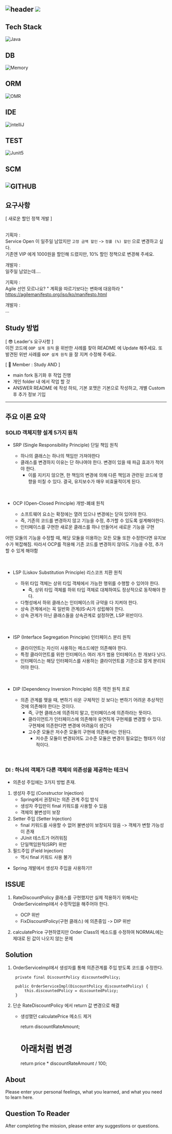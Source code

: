 ![header](https://capsule-render.vercel.app/api?type=soft&color=auto&height=150&section=header&text=UserManagement&fontSize=90&animation=blink&align=center)
<a href="https://hits.seeyoufarm.com"><img src="https://hits.seeyoufarm.com/api/count/incr/badge.svg?url=https%3A%2F%2Fgithub.com%2FFX-STUDY%2FBE-STUDY%2Fhit-counter&count_bg=%2379C83D&title_bg=%23555555&icon=&icon_color=%23E7E7E7&title=hits&edge_flat=false"/></a>
--
## Tech Stack
![Java](https://img.shields.io/badge/Java-ED8B00?style=for-the-badge&logo=openjdk&logoColor=white)
## DB
![Memory](https://img.shields.io/badge/Memory-000000?style=for-the-badge&logo=memory&logoColor=white)
## ORM
![OMR](https://img.shields.io/badge/NONE-000000?style=for-the-badge&logo=NONE&logoColor=white)
## IDE
![intelliJ](https://img.shields.io/badge/IntelliJIDEA-000000?style=for-the-badge&logo=IntelliJIDEA&logoColor=white)
## TEST
![Junit5](https://img.shields.io/badge/JUnit5-25A162?style=for-the-badge&logo=JUnit5&logoColor=white)
## SCM
![GITHUB](https://img.shields.io/badge/GitHub-100000?style=for-the-badge&logo=github&logoColor=white)
--
## 요구사항
[ 새로운 할인 정책 개발 ]<br><br>

기획자 : <br>
Service Open 이 일주일 남았지만 `고정 금액 할인` -> `정률 (%) 할인` 으로 변경하고 싶다.<br>
기존엔 VIP 에게 1000원을 할인해 드렸지만, 10% 할인 정책으로 변경해 주세요.<br>

개발자 : <br>
일주일 남았는데.... <br>

기획자 : <br>
Agile 선언 모르나요? " 계획을 따르기보다는 변화에 대응하라 " <br>
https://agilemanifesto.org/iso/ko/manifesto.html <br>

개발자 :<br>
...<br>

## Study 방법
[ 😎 Leader's 요구사항 ] <br>
이전 코드에 `OOP 설계 원칙` 을 위반한 사례를 찾아 README 에 Update 해주세요.
또 발견된 위반 사례를 `OOP 설계 원칙` 을 잘 지켜 수정해 주세요.

[ 🧐 Member : Study AND ] <br>
   - main fork 동기화 후 작업 진행
   - 개인 folder 내 에서 작업 할 것
   - ANSWER README 에 작성 하되, 기본 포맷은 기본으로 작성하고, 개별 Custom 후 추가 정보 기입

---

## 주요 이론 요약

   ### SOLID 객체지향 설계 5가지 원칙
   - SRP (Single Responsibility Principle) 단일 책임 원칙
      - 하나의 클래스는 하나의 책임만 가져야한다
      - 클래스를 변경하지 이유는 단 하나여야 한다. 변경이 있을 때 파급 효과가 적어야 한다.
         - 이를 지키지 않으면, 한 책임의 변경에 의해 다른 책임과 관련된 코드에 영향을 미칠 수 있다. 결국, 유지보수가 매우 비효율적이게 된다.
<br><br><br>
        
   - OCP (Open-Closed Principle) 개방-폐쇄 원칙
      - 소프트웨어 요소는 확정에는 열려 있으나 변경에는 닫혀 있어야 한다.
      - 즉, 기존의 코드를 변경하지 않고 기능을 수정, 추가할 수 있도록 설계해야한다.
      - 인터페이스를 구현한 새로운 클래스를 하나 만들어서 새로운 기능을 구현
     
어떤 모듈의 기능을 수정할 때, 해당 모듈을 이용하는 모든 모듈 또한 수정한다면 유지보수가 복잡해짐.
따라서 OCP를 적용해 기존 코드를 변경하지 않아도 기능을 수정, 추가할 수 있게 해야함
<br><br><br>

   - LSP (Liskov Substitution Principle) 리스코프 치환 원칙
      - 하위 타입 객체는 상위 타입 객체에서 가능한 행위를 수행할 수 있어야 한다.
         - 즉, 상위 타입 객체를 하위 타입 객체로 대체하여도 정상적으로 동작해야 한다.
      - 다형성에서 하위 클래스는 인터페이스의 규약을 다 지켜야 한다.
      - 상속 관계에서는 꼭 일반화 관계(IS-A)가 성립해야 한다.
      - 상속 관게가 아닌 클래스들을 상속관계로 설정하면, LSP 위반이다.
<br><br><br>

   - ISP (Interface Segregation Principle) 인터페이스 분리 원칙
      - 클라이언트는 자신이 사용하는 메소드에만 의존해야 한다.
      - 특정 클라이언트를 위한 인터페이스 여러 개가 범용 인터페이스 한 개보다 낫다.
      - 인터페이스는 해당 인터페이스를 사용하는 클라이언트를 기준으로 잘게 분리되어야 한다.
<br><br><br>

   - DIP (Dependency Inversion Principle) 의존 역전 원칙
      프로
      - 의존 관계를 맺을 때, 변하기 쉬운 구체적인 것 보다는 변하기 어려운 추상적인 것에 의존해야 한다는 것이다.
         - 즉, 구현 클래스에 의존하지 말고, 인터페이스에 의존하라는 뜻이다.
         - 클라이언트가 인터페이스에 의존해야 유연하게 구현체를 변경할 수 있다. 구현체에 의존한다면 변경에 어려움이 생긴다
         - 고수준 모듈은 저수준 모듈의 구현에 의존해서는 안된다.
            - 저수준 모듈이 변경되어도 고수준 모듈은 변경이 필요없는 형태가 이상적이다.
<br><br><br>
   




### DI : 하나의 객체가 다른 객체의 의존성을 제공하는 테크닉
   - 의존성 주입에는 3가지 방법 존재. 
   1. 생성자 주입 (Constructor Injection) 
      - Spring에서 권장되는 의존 관계 주입 방식
      - 생성자 주입만이 final 키워드를 사용할 수 있음
      - 객체의 불변성이 보장
   2. Setter 주입 (Setter Injection) 
      - final 키워드를 사용할 수 없어 불변성이 보장되지 않음 -> 객체가 변할 가능성이 존재
      - JUnit 테스트가 어려워짐
      - 단일책임원칙(SRP) 위반
   3. 필드주입 (Field Injection)
      - 역시 final 키워드 사용 불가
      
   - Spring 개발에서 생성자 주입을 사용하기!!

## ISSUE

1. RateDiscountPolicy 클래스를 구현했지만 실제 적용하기 위해서는 OrderServiceImpl에서 수정작업을 해주어야 한다.
    - OCP 위반
    - FixDiscountPolicy(구현 클래스) 에 의존중임 -> DIP 위반

2. calculatePrice 구현하였지만 Order Class의 메소드를 수정하여 NORMAL에는 제대로 된 값이 나오지 않는 문제

## Solution

1. OrderServiceImpl에서 생성자를 통해 의존관계를 주입 받도록 코드를 수정한다.

        private final DiscountPolicy discountedPolicy;

        public OrderServiceImpl(DiscountPolicy discountedPolicy) {
            this.discountedPolicy = discountedPolicy;
        }

2. 단순 RateDiscountPolicy 에서 return 값 변경으로 해결
    - 생성했던 calculatePrice 메소드 제거
   

       return discountRateAmount;
        # 아래처럼 변경
       return price * discountRateAmount / 100;

  

## About

Please enter your personal feelings, what you learned, and what you need to learn here.

## Question To Reader

After completing the mission, please enter any suggestions or questions.

